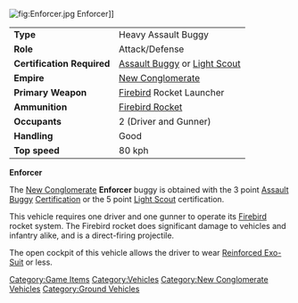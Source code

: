 ![](Enforcer.jpg "fig:Enforcer.jpg") Enforcer\]\]

|                            |                                                                                                    |
|----------------------------|----------------------------------------------------------------------------------------------------|
| **Type**                   | Heavy Assault Buggy                                                                                |
| **Role**                   | Attack/Defense                                                                                     |
| **Certification Required** | [Assault Buggy](Assault_Buggy_(Certification) "wikilink") or [Light Scout](Light_Scout "wikilink") |
| **Empire**                 | [New Conglomerate](New_Conglomerate "wikilink")                                                    |
| **Primary Weapon**         | [Firebird](Firebird "wikilink") Rocket Launcher                                                    |
| **Ammunition**             | [Firebird Rocket](Firebird_Rocket "wikilink")                                                      |
| **Occupants**              | 2 (Driver and Gunner)                                                                              |
| **Handling**               | Good                                                                                               |
| **Top speed**              | 80 kph                                                                                             |

**Enforcer**

The [New Conglomerate](New_Conglomerate "wikilink") **Enforcer** buggy
is obtained with the 3 point [Assault
Buggy](Assault_Buggy_(Certification) "wikilink")
[Certification](Certification "wikilink") or the 5 point [Light
Scout](Light_Scout "wikilink") certification.

This vehicle requires one driver and one gunner to operate its
[Firebird](Firebird "wikilink") rocket system. The Firebird rocket does
significant damage to vehicles and infantry alike, and is a
direct-firing projectile.

The open cockpit of this vehicle allows the driver to wear [Reinforced
Exo-Suit](Reinforced_Exo-Suit "wikilink") or less.

[Category:Game Items](Category:Game_Items "wikilink")
[Category:Vehicles](Category:Vehicles "wikilink") [Category:New
Conglomerate Vehicles](Category:New_Conglomerate_Vehicles "wikilink")
[Category:Ground Vehicles](Category:Ground_Vehicles "wikilink")